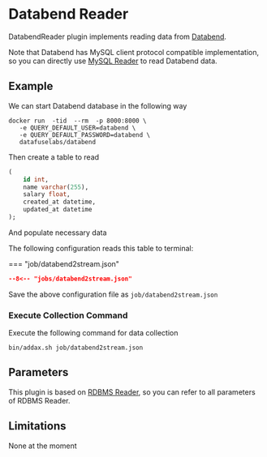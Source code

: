 # Databend Reader

DatabendReader plugin implements reading data from [Databend](https://databend.rs).

Note that Databend has MySQL client protocol compatible implementation, so you can directly use [MySQL Reader](../mysqlreader) to read Databend data.

## Example

We can start Databend database in the following way

```shell
docker run  -tid  --rm  -p 8000:8000 \
   -e QUERY_DEFAULT_USER=databend \
   -e QUERY_DEFAULT_PASSWORD=databend \
   datafuselabs/databend
```

Then create a table to read

```sql
(
	id int,
	name varchar(255),
	salary float,
	created_at datetime,
	updated_at datetime
);
```

And populate necessary data

The following configuration reads this table to terminal:

=== "job/databend2stream.json"

  ```json
  --8<-- "jobs/databend2stream.json"
  ```

Save the above configuration file as `job/databend2stream.json`

### Execute Collection Command

Execute the following command for data collection

```shell
bin/addax.sh job/databend2stream.json
```

## Parameters

This plugin is based on [RDBMS Reader](../rdbmsreader), so you can refer to all parameters of RDBMS Reader.

## Limitations

None at the moment